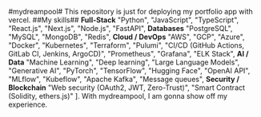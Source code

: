 #mydreampool#
This repository is just for deploying my portfolio app with vercel.
##My skills## 
**Full-Stack**
"Python", "JavaScript", "TypeScript", "React.js", "Next.js", "Node.js", "FastAPI", 
**Databases**
"PostgreSQL", "MySQL", "MongoDB", "Redis", 
**Cloud / DevOps** 
"AWS", "GCP", "Azure", "Docker", "Kubernetes", "Terraform", "Pulumi", "CI/CD (GitHub Actions, GitLab CI, Jenkins, ArgoCD)", "Prometheus", "Grafana", "ELK Stack", 
**AI / Data** 
"Machine Learning", "Deep learning", "Large Language Models", "Generative AI", "PyTorch", "TensorFlow", "Hugging Face", "OpenAI API", "MLflow", "Kubeflow", "Apache Kafka", "Message queues", 
**Security / Blockchain**
"Web security (OAuth2, JWT, Zero-Trust)", "Smart Contract (Solidity, ethers.js)" ].
With mydreampool, I am gonna show off my experience.
